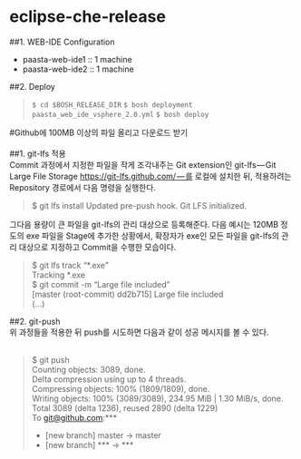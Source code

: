 # eclipse-che-release

##1. WEB-IDE Configuration
- paasta-web-ide1 :: 1 machine
- paasta-web-ide2 :: 1 machine

##2. Deploy
>`$ cd $BOSH_RELEASE_DIR`
>`$ bosh deployment paasta_web_ide_vsphere_2.0.yml`
>`$ bosh deploy`

#Github에 100MB 이상의 파일 올리고 다운로드 받기<br>
<br>
##1. git-lfs 적용<br>
Commit 과정에서 지정한 파일을 작게 조각내주는 Git extension인 git-lfs — Git Large File Storage https://git-lfs.github.com/ — 를 로컬에 설치한 뒤, 적용하려는 Repository 경로에서 다음 명령을 실행한다.<br>

>$ git lfs install
>Updated pre-push hook.
>Git LFS initialized.

그다음 용량이 큰 파일을 git-lfs의 관리 대상으로 등록해준다. 다음 예시는 120MB 정도의 exe 파일을 Stage에 추가한 상황에서, 확장자가 exe인 모든 파일을 git-lfs의 관리 대상으로 지정하고 Commit을 수행한 모습이다.<br>

>$ git lfs track “*.exe”<br>
>Tracking *.exe<br>
>$ git commit -m “Large file included”<br>
>[master (root-commit) dd2b715] Large file included<br>
>(...)<br>

##2. git-push <br>
위 과정들을 적용한 뒤 push를 시도하면 다음과 같이 성공 메시지를 볼 수 있다.<br>
<br>
>$ git push<br>
>Counting objects: 3089, done.<br>
>Delta compression using up to 4 threads.<br>
>Compressing objects: 100% (1809/1809), done.<br>
>Writing objects: 100% (3089/3089), 234.95 MiB | 1.30 MiB/s, done.<br>
>Total 3089 (delta 1236), reused 2890 (delta 1229)<br>
>To git@github.com:***<br>
> * [new branch] master -> master<br>
> * [new branch] *** -> ***<br>

